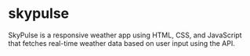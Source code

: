 # skypulse
SkyPulse is a responsive weather app using HTML, CSS, and JavaScript that fetches real-time weather data based on user input using the API.
